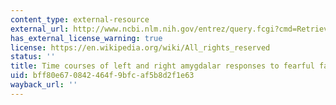 ```yaml
---
content_type: external-resource
external_url: http://www.ncbi.nlm.nih.gov/entrez/query.fcgi?cmd=Retrieve&db=PubMed&dopt=Citation&list_uids=11241871
has_external_license_warning: true
license: https://en.wikipedia.org/wiki/All_rights_reserved
status: ''
title: Time courses of left and right amygdalar responses to fearful facial expresssions
uid: bff80e67-0842-464f-9bfc-af5b8d2f1e63
wayback_url: ''
---
```

